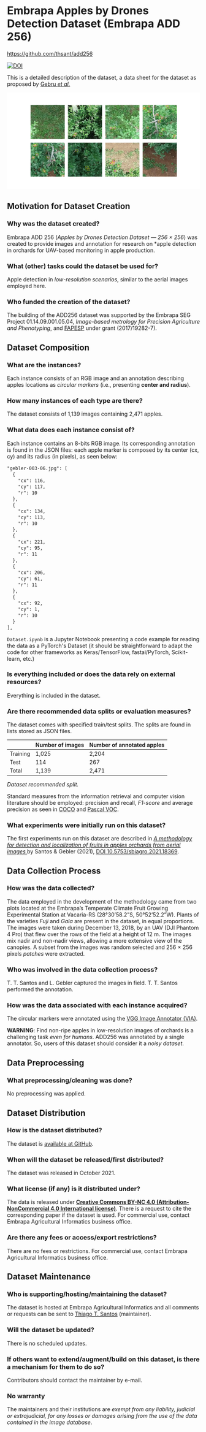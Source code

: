 Embrapa Apples by Drones Detection Dataset (Embrapa ADD 256)
================================================================
https://github.com/thsant/add256

[![DOI](https://zenodo.org/badge/419452503.svg)](https://zenodo.org/badge/latestdoi/419452503)

This is a detailed description of the dataset, a data sheet for the dataset as proposed by [Gebru *et al.*](https://arxiv.org/abs/1803.09010)

![ADD256 Banner](docs/repository-open-graph-template.png)

Motivation for Dataset Creation
-------------------------------

### Why was the dataset created?

Embrapa ADD 256 (*Apples by Drones Detection Dataset — 256 × 256*) was created
to provide images and annotation for research on *apple detection in orchards for UAV-based monitoring in apple production. 

### What (other) tasks could the dataset be used for?

Apple detection in *low-resolution scenarios*, similar to the aerial
images employed here.

### Who funded the creation of the dataset?

The building of the ADD256 dataset was supported by the Embrapa SEG
Project 01.14.09.001.05.04, *Image-based metrology for Precision
Agriculture and Phenotyping*, and [FAPESP](https://fapesp.br/) under 
grant (2017/19282-7).

Dataset Composition 
-------------------

### What are the instances? 

Each instance consists of an RGB image and an annotation describing apples 
locations as _circular markers_ (i.e., presenting **center and radius**).

### How many instances of each type are there? 

The dataset consists of 1,139 images containing 2,471 apples. 

### What data does each instance consist of? 

Each instance contains an 8-bits RGB image. Its corresponding annotation
is found in the JSON files: each apple marker is composed by its center (cx, cy)
and its radius (in pixels), as seen below:

    "gebler-003-06.jpg": [
      {
        "cx": 116,
        "cy": 117,
        "r": 10
      },
      {
        "cx": 134,
        "cy": 113,
        "r": 10
      },
      {
        "cx": 221,
        "cy": 95,
        "r": 11
      },
      {
        "cx": 206,
        "cy": 61,
        "r": 11
      },
      {
        "cx": 92,
        "cy": 1,
        "r": 10
      }
    ],

`Dataset.ipynb` is a Jupyter Notebook presenting a code example for reading 
the data as a PyTorch's Dataset (it should be straightforward to adapt the code
for other frameworks as Keras/TensorFlow, fastai/PyTorch, Scikit-learn, etc.)

### Is everything included or does the data rely on external resources? 

Everything is included in the dataset.

### Are there recommended data splits or evaluation measures? 

The dataset comes with specified train/test splits. The splits are found
in lists stored as JSON files.

  |         |  Number of images  | Number of annotated apples |
  | ---     | ---                | ---                        |
  |Training | 1,025              |  2,204                     | 
  |Test     |   114              |    267                     |  
  |Total    | 1,139              |  2,471                     |             

*Dataset recommended split.*

Standard measures from the information retrieval and computer vision
literature should be employed: precision and recall, *F1-score* and
average precision as seen in [COCO](http://cocodataset.org)
and [Pascal VOC](http://host.robots.ox.ac.uk/pascal/VOC).

### What experiments were initially run on this dataset? 

The first experiments run on this dataset are described in *[A methodology for detection and localization of fruits in apples orchards from aerial images ](https://doi.org/10.5753/sbiagro.2021.18369)* by Santos & Gebler (2021), [DOI 10.5753/sbiagro.2021.18369](https://doi.org/10.5753/sbiagro.2021.18369).

Data Collection Process 
-----------------------

### How was the data collected?

The data employed in the development of the methodology came from two plots located
at the Embrapa’s Temperate Climate Fruit Growing Experimental Station at Vacaria-RS
(28°30’58.2”S, 50°52’52.2”W). Plants of 
the varieties _Fuji_ and _Gala_ are present in the dataset, in equal proportions. The images were 
taken during December 13, 2018, by an UAV (DJI Phantom 4 Pro) that flew over the rows of 
the field at a height of 12 m. The images mix nadir and non-nadir views, allowing a more extensive view of the 
canopies. A subset from the images was random selected and 256 × 256 pixels *patches* were extracted.

### Who was involved in the data collection process?

T. T. Santos and L. Gebler captured the images in
field. T. T. Santos performed the annotation.

### How was the data associated with each instance acquired?

The circular markers were annotated using the [VGG Image Annotator (VIA)](https://www.robots.ox.ac.uk/~vgg/software/via/).

**WARNING**: Find non-ripe apples in low-resolution images of orchards is a challenging task *even for humans*. ADD256 was annotated by a single 
annotator. So, users of this dataset should consider it a *noisy dataset*. 


Data Preprocessing
------------------

### What preprocessing/cleaning was done? 

No preprocessing was applied.

Dataset Distribution
--------------------

### How is the dataset distributed?

The dataset is [available at GitHub](https://github.com/thsant/add256).

### When will the dataset be released/first distributed?

The dataset was released in October 2021.

### What license (if any) is it distributed under?

The data is released under [**Creative Commons BY-NC 4.0 (Attribution-NonCommercial 4.0 International license)**](https://creativecommons.org/licenses/by-nc/4.0/). 
There is a request to cite the corresponding paper if the dataset is used. For
commercial use, contact Embrapa Agricultural Informatics business office.

### Are there any fees or access/export restrictions?

There are no fees or restrictions. For commercial use, contact Embrapa
Agricultural Informatics business office.

Dataset Maintenance
-------------------

### Who is supporting/hosting/maintaining the dataset?

The dataset is hosted at Embrapa Agricultural Informatics and all
comments or requests can be sent to [Thiago T. Santos](https://github.com/thsant)
(maintainer).

### Will the dataset be updated?

There is no scheduled updates. 

### If others want to extend/augment/build on this dataset, is there a mechanism for them to do so?

Contributors should contact the maintainer by e-mail.

### No warranty

The maintainers and their institutions are *exempt from any liability,
judicial or extrajudicial, for any losses or damages arising from the
use of the data contained in the image database*.


